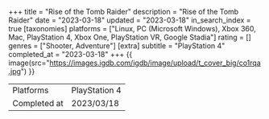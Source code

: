 +++
title = "Rise of the Tomb Raider"
description = "Rise of the Tomb Raider"
date = "2023-03-18"
updated = "2023-03-18"
in_search_index = true
[taxonomies]
platforms = ["Linux, PC (Microsoft Windows), Xbox 360, Mac, PlayStation 4, Xbox One, PlayStation VR, Google Stadia"]
rating = []
genres = ["Shooter, Adventure"]
[extra]
subtitle = "PlayStation 4"
completed_at = "2023-03-18"
+++
{{ image(src="https://images.igdb.com/igdb/image/upload/t_cover_big/co1rqa.jpg") }}

|              |            |
| ------------ | ---------- |
| Platforms    | PlayStation 4 |
| Completed at | 2023/03/18 |

